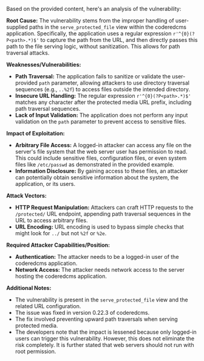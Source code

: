 Based on the provided content, here's an analysis of the vulnerability:

**Root Cause:**
The vulnerability stems from the improper handling of user-supplied paths in the `serve_protected_file` view within the coderedcms application. Specifically, the application uses a regular expression `r'^{0}(?P<path>.*)$'` to capture the path from the URL, and then directly passes this path to the file serving logic, without sanitization. This allows for path traversal attacks.

**Weaknesses/Vulnerabilities:**
- **Path Traversal:** The application fails to sanitize or validate the user-provided `path` parameter, allowing attackers to use directory traversal sequences (e.g., `..%2f`) to access files outside the intended directory.
- **Insecure URL Handling:** The regular expression `r'^{0}(?P<path>.*)$'` matches any character after the protected media URL prefix, including path traversal sequences.
- **Lack of Input Validation:** The application does not perform any input validation on the `path` parameter to prevent access to sensitive files.

**Impact of Exploitation:**
- **Arbitrary File Access:** A logged-in attacker can access any file on the server's file system that the web server user has permission to read. This could include sensitive files, configuration files, or even system files like `/etc/passwd` as demonstrated in the provided example.
- **Information Disclosure:** By gaining access to these files, an attacker can potentially obtain sensitive information about the system, the application, or its users.

**Attack Vectors:**
- **HTTP Request Manipulation:** Attackers can craft HTTP requests to the `/protected/` URL endpoint, appending path traversal sequences in the URL to access arbitrary files.
- **URL Encoding:** URL encoding is used to bypass simple checks that might look for `../` but not `%2f` or `%2e`.

**Required Attacker Capabilities/Position:**
- **Authentication:** The attacker needs to be a logged-in user of the coderedcms application.
- **Network Access:** The attacker needs network access to the server hosting the coderedcms application.

**Additional Notes:**
- The vulnerability is present in the `serve_protected_file` view and the related URL configuration.
- The issue was fixed in version 0.22.3 of coderedcms.
- The fix involved preventing upward path traversals when serving protected media.
- The developers note that the impact is lessened because only logged-in users can trigger this vulnerability. However, this does not eliminate the risk completely. It is further stated that web servers should not run with root permission.